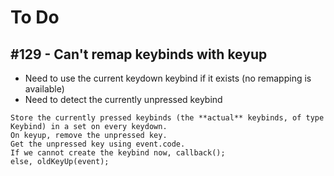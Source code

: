 # To Do

## #129 - Can't remap keybinds with keyup

- Need to use the current keydown keybind if it exists (no remapping is available)
- Need to detect the currently unpressed keybind

```
Store the currently pressed keybinds (the **actual** keybinds, of type Keybind) in a set on every keydown.
On keyup, remove the unpressed key.
Get the unpressed key using event.code.
If we cannot create the keybind now, callback();
else, oldKeyUp(event);
```
